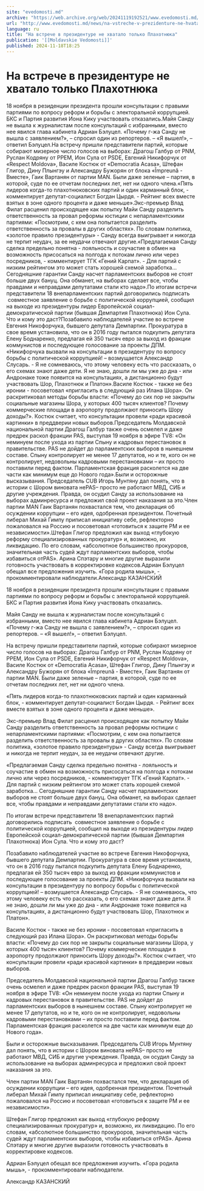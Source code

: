 ```yaml
---
site: "evedomosti.md"
archive: "https://web.archive.org/web/20241119192521/www.evedomosti.md/news/na-vstreche-v-prezidenture-ne-hvatalo-tolko-plahotnyuka"
url: "http://www.evedomosti.md/news/na-vstreche-v-prezidenture-ne-hvatalo-tolko-plahotnyuka"
language: ru
title: "На встрече в президентуре не хватало только Плахотнюка"
publication: '[[Moldavskie Vedomosti]]'
published: 2024-11-18T18:25
---
```


# На встрече в президентуре не хватало только Плахотнюка

18 ноября в резиденции президента прошли консультации с правыми партиями по вопросу реформ и борьбы с электоральной коррупцией. БКС и Партия развития Иона Кику участвовать отказались.Майя Санду не вышла к журналистам после консультаций с избранными, вместо нее явился глава кабинета Адриан Бэлуцел. «Почему г-жа Санду не вышла с заявлением?», – спросил один из репортеров. – «Я вышел!», – ответил Бэлуцел.На встречу пришли представители партий, которые собирают мизерное число голосов на выборах: Драгош Галбур от PNM, Руслан Кодряну от PPEM, Ион Сула от PSDE, Евгений Никифорчук от «Respect Moldova», Василе Костюк от «Democratia Acasa», Штефан Глигор, Дину Плынгэу и Александру Бужорян от блока «Împreună - Вместе», Гаик Вартанян от партии MAN. Были даже зеленые – партия, в которой, суде по ее отчетам последних лет, нет ни одного члена.«Пять лидеров когда-то плахотнюковских партий и один карманный блок, - комментирует депутат-социалист Богдан Цырдя. - Рейтинг всех вместе взятых в зоне одного процента и даже меньше».Экс-премьер Влад Филат расценил происходящее как попытку Майи Санду разделить ответственность за провал реформы юстиции с непарламентскими партиями: «Посмотрим, с кем она попытается разделить ответственность за провалы в других областях». По словам политика, «золотое правило президентуры» - Санду всегда выигрывает и никогда не терпит неудач, за ее неудачи отвечают другие.«Предлагаемая Санду сделка предельно понятна - лояльность и соучастие в обмен на возможность присосаться на полгода к потокам лично или через посредников, - комментирует ТГК «Гений Карпат». - Для партий с низким рейтингом это может стать хорошей схемой заработка… Сегодняшние гарантии Санду насчет парламентских выборов не стоят больше двух бануц. Она обманет, на выборах сделает все, чтобы правдами и неправдами депутатами стали кто надо».По итогам встречи представители 18 внепарламентских партий договорились подписать  совместное заявление о борьбе с политической коррупцией, сообщил на выходе из президентуры лидер Европейской социал-демократической партии (бывшая Демпартия Плахотнюка) Ион Сула. Что и кому это даст?Позабавило наблюдателей участие во встрече Евгения Никофорчука, бывшего депутата Демпартии. Прокуратура в свое время установила, что он в 2016 году пытался подкупить депутата Елену Боднаренко, предлагая ей 350 тысяч евро за выход из фракции коммунистов и последующее голосование за проекты ДПМ. «Никифорчука вызвали на консультации в президентуру по вопросу борьбы с политической коррупцией! – возмущается Александр Слусарь. - Я не сомневаюсь, что этому человеку есть что рассказать, о его схемах знают даже дети. Я не знаю, дошли ли мы уже до дна - или Андронаке тоже появится на консультациях, а дистанционно будут участвовать Шор, Плахотнюк и Платон».Василе Костюк - также не без иронии - посоветовал «пригласить в следующий раз Илана Шора». Он раскритиковал методы борьбы власти: «Почему до сих пор не закрыты социальные магазины Шора, у которых 400 тысяч клиентов? Почему коммерческие площади в аэропорту продолжают приносить Шору доходы?». Костюк считает, что консультации провели «ради красивой картинки» в преддверии новых выборов.Председатель Молдавской национальной партии Драгош Галбур также очень осмелел и даже предрек раскол фракции PAS, выступая 19 ноября в эфире TV8: «Он неминуем после ухода из партии Спыну и кадровых перестановок в правительстве. PAS не дойдет до парламентских выборов в нынешнем составе. Спыну контролирует не менее 17 депутатов, но и те, кого он не контролирует, недовольны кадровыми перестановками – их просто поставили перед фактом. Парламентская фракция расколется на две части как минимум еще до Нового года».Были и осторожные высказывания. Председатель CUB Игорь Мунтяну дал понять, что в истории с Шором виновата неPAS– просто не работают МВД, СИБ и другие учреждения. Правда, он осудил Санду за использование на выборах админресурса и предложил свой проект наказания за это.Член партии MAN Гаик Вартанян похвастался тем, что декларация об осуждении коррупции – его идея, одобренная президентом. Почетный либерал Михай Гимпу приписал инициативу себе, рефлекторно пожаловался на Россию и посоветовал «готовиться к защите РМ и ее независимости».Штефан Глигор предложил как выход «глубокую реформу специализированных прокуратур» и, возможно, их ликвидацию. По его словам, «абсолютное большинство прокуроров, значительная часть судей ждут парламентских выборов, чтобы избавиться отPAS». Арина Спэтару и многие другие выразили готовность участвовать в корректировке кодексов.Адриан Бэлуцел обещал все предложения изучить. «Гора родила мышь», - прокомментировали наблюдатели.Александр КАЗАНСКИЙ

18 ноября в резиденции президента прошли консультации с правыми партиями по вопросу реформ и борьбы с электоральной коррупцией. БКС и Партия развития Иона Кику участвовать отказались.

Майя Санду не вышла к журналистам после консультаций с избранными, вместо нее явился глава кабинета Адриан Бэлуцел. «Почему г-жа Санду не вышла с заявлением?», – спросил один из репортеров. – «Я вышел!», – ответил Бэлуцел.

На встречу пришли представители партий, которые собирают мизерное число голосов на выборах: Драгош Галбур от PNM, Руслан Кодряну от PPEM, Ион Сула от PSDE, Евгений Никифорчук от «Respect Moldova», Василе Костюк от «Democratia Acasa», Штефан Глигор, Дину Плынгэу и Александру Бужорян от блока «Împreună - Вместе», Гаик Вартанян от партии MAN. Были даже зеленые – партия, в которой, суде по ее отчетам последних лет, нет ни одного члена.

«Пять лидеров когда-то плахотнюковских партий и один карманный блок, - комментирует депутат-социалист Богдан Цырдя. - Рейтинг всех вместе взятых в зоне одного процента и даже меньше».

Экс-премьер Влад Филат расценил происходящее как попытку Майи Санду разделить ответственность за провал реформы юстиции с непарламентскими партиями: «Посмотрим, с кем она попытается разделить ответственность за провалы в других областях». По словам политика, «золотое правило президентуры» - Санду всегда выигрывает и никогда не терпит неудач, за ее неудачи отвечают другие.

«Предлагаемая Санду сделка предельно понятна - лояльность и соучастие в обмен на возможность присосаться на полгода к потокам лично или через посредников, - комментирует ТГК «Гений Карпат». - Для партий с низким рейтингом это может стать хорошей схемой заработка… Сегодняшние гарантии Санду насчет парламентских выборов не стоят больше двух бануц. Она обманет, на выборах сделает все, чтобы правдами и неправдами депутатами стали кто надо».

По итогам встречи представители 18 внепарламентских партий договорились подписать  совместное заявление о борьбе с политической коррупцией, сообщил на выходе из президентуры лидер Европейской социал-демократической партии (бывшая Демпартия Плахотнюка) Ион Сула. Что и кому это даст?

Позабавило наблюдателей участие во встрече Евгения Никофорчука, бывшего депутата Демпартии. Прокуратура в свое время установила, что он в 2016 году пытался подкупить депутата Елену Боднаренко, предлагая ей 350 тысяч евро за выход из фракции коммунистов и последующее голосование за проекты ДПМ. «Никифорчука вызвали на консультации в президентуру по вопросу борьбы с политической коррупцией! – возмущается Александр Слусарь. - Я не сомневаюсь, что этому человеку есть что рассказать, о его схемах знают даже дети. Я не знаю, дошли ли мы уже до дна - или Андронаке тоже появится на консультациях, а дистанционно будут участвовать Шор, Плахотнюк и Платон».

Василе Костюк - также не без иронии - посоветовал «пригласить в следующий раз Илана Шора». Он раскритиковал методы борьбы власти: «Почему до сих пор не закрыты социальные магазины Шора, у которых 400 тысяч клиентов? Почему коммерческие площади в аэропорту продолжают приносить Шору доходы?». Костюк считает, что консультации провели «ради красивой картинки» в преддверии новых выборов.

Председатель Молдавской национальной партии Драгош Галбур также очень осмелел и даже предрек раскол фракции PAS, выступая 19 ноября в эфире TV8: «Он неминуем после ухода из партии Спыну и кадровых перестановок в правительстве. PAS не дойдет до парламентских выборов в нынешнем составе. Спыну контролирует не менее 17 депутатов, но и те, кого он не контролирует, недовольны кадровыми перестановками – их просто поставили перед фактом. Парламентская фракция расколется на две части как минимум еще до Нового года».

Были и осторожные высказывания. Председатель CUB Игорь Мунтяну дал понять, что в истории с Шором виновата неPAS– просто не работают МВД, СИБ и другие учреждения. Правда, он осудил Санду за использование на выборах админресурса и предложил свой проект наказания за это.

Член партии MAN Гаик Вартанян похвастался тем, что декларация об осуждении коррупции – его идея, одобренная президентом. Почетный либерал Михай Гимпу приписал инициативу себе, рефлекторно пожаловался на Россию и посоветовал «готовиться к защите РМ и ее независимости».

Штефан Глигор предложил как выход «глубокую реформу специализированных прокуратур» и, возможно, их ликвидацию. По его словам, «абсолютное большинство прокуроров, значительная часть судей ждут парламентских выборов, чтобы избавиться отPAS». Арина Спэтару и многие другие выразили готовность участвовать в корректировке кодексов.

Адриан Бэлуцел обещал все предложения изучить. «Гора родила мышь», - прокомментировали наблюдатели.

Александр КАЗАНСКИЙ